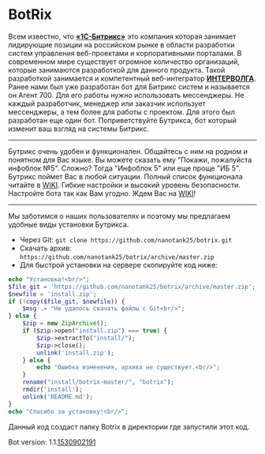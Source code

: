 # BotRix
Всем известно, что [**«1С-Битрикс»**](https://www.1c-bitrix.ru) это компания которая занимает лидирующие позиции 
на российском рынке в области разработки систем управления веб-проектами и 
корпоративными порталами. В современном мире существует огромное количество 
организаций, которые занимаются разработкой для данного продукта. 
Такой разработкой занимается и компетентный веб-интегратор [**ИНТЕРВОЛГА**](https://www.intervolga.ru). 
Ранее нами был уже разработан бот для Битрикс систем и называется он Агент 700. 
Для его работы нужно использовать мессенджеры. 
Не каждый разработчик, менеджер или заказчик использует мессенджеры, 
а тем более для работы с проектом. Для этого был разработан еще один бот. 
Поприветствуйте Бутрикса, бот который изменит ваш взгляд на системы Битрикс.
***
Бутрикс очень удобен и функционален. Общайтесь с ним на родном и понятном для 
Вас языке. Вы можете сказать ему "Покажи, пожалуйста инфоблок №5". 
Сложно? Тогда "Инфоблок 5" или еще проще "ИБ 5". Бутрикс поймет Вас в любой ситуации. 
Полный список функционала читайте в [WIKI](https://github.com/nanotank25/botrix/wiki).
Гибкие настройки и высокий уровень безопасности. 
Настройте бота так как Вам угодно. Ждем Вас на [WIKI](https://github.com/nanotank25/botrix/wiki)! 
***
Мы заботимся о наших пользователях и поэтому 
мы предлагаем удобные виды установки Бутрикса.
* Через Git: `git clone https://github.com/nanotank25/botrix.git`
* Скачать архив: `https://github.com/nanotank25/botrix/archive/master.zip`
* Для быстрой установки на сервере скопируйте код ниже:

```php
echo "Установка!<br/>";
$file_git = 'https://github.com/nanotank25/botrix/archive/master.zip';
$newfile = 'install.zip';
if (!copy($file_git, $newfile)) {
    $msg .= "Не удалось скачать файлы с Git<br/>";
} else {
    $zip = new ZipArchive();
    if ($zip->open("install.zip") === true) {
        $zip->extractTo("install/");
        $zip->close();
        unlink('install.zip');
    } else {
        echo "Ошибка изменения, архива не существует.<br/>";
    }
    rename("install/botrix-master/", "botrix");
    rmdir('install');
    unlink('README.md');
}
echo "Спасибо за установку!<br/>";
```
Данный код создаст папку Botrix в директории где запустили этот код.

Bot version: 1.1.[1530902191](#version)
